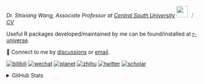 
<p><em>Dr. Shixiang Wang, Associate Professor at <a href="https://en.csu.edu.cn/">Central South University</a> <img src="https://media.giphy.com/media/WUlplcMpOCEmTGBtBW/giphy.gif" width="30">  ｜ <a href="https://shixiangwang.github.io/cv-shixiang/">CV</a>
</em></p>

Useful R packages developed/maintained by me can be found/installed at [r-universe](https://shixiangwang.r-universe.dev/).

💬 Connect to me by
[discussions](https://github.com/ShixiangWang/self-study/discussions) or [email](mailto:shixiang1994wang@gmail.com). 

[![bilibili](https://img.shields.io/badge/王诗翔-B站-yellow)](https://space.bilibili.com/11553374) [![wechat](https://img.shields.io/badge/王诗翔-微信公众号-important)](https://shixiangwang.github.io/home/logo/qrcode.jpg) [![planet](https://img.shields.io/badge/王诗翔-知识星球-blueviolet)](https://t.zsxq.com/rBqbIei)  [![zhihu](https://img.shields.io/badge/王诗翔-知乎-blue)](https://www.zhihu.com/people/shixiangwang) [![twitter](https://img.shields.io/badge/WangShxiang-twitter-ff69b4)](https://twitter.com/WangShxiang) [![scholar](https://img.shields.io/badge/ShixiangWang-Scholar-00ffff)](https://scholar.google.com/citations?user=FvNp0NkAAAAJ) 

<details>
 
<summary>GitHub Stats</summary>


<!--START_SECTION:waka-->
**🐱 My GitHub Data** 

> 📦 5.0 MB Used in GitHub's Storage 
 > 
> 🏆 853 Contributions in the Year 2024
 > 
> 🚫 Not Opted to Hire
 > 
> 📜 96 Public Repositories 
 > 
> 🔑 30 Private Repositories 
 > 
**I Mostly Code in R** 

```text
R                        84 repos            ██████████████░░░░░░░░░░░   54.55 % 
Shell                    9 repos             █░░░░░░░░░░░░░░░░░░░░░░░░   05.84 % 
JavaScript               7 repos             █░░░░░░░░░░░░░░░░░░░░░░░░   04.55 % 
Jupyter Notebook         5 repos             █░░░░░░░░░░░░░░░░░░░░░░░░   03.25 % 
Rust                     2 repos             ░░░░░░░░░░░░░░░░░░░░░░░░░   01.30 % 
```




 Last Updated on 08/09/2024 18:47:25 UTC
<!--END_SECTION:waka-->

> These Readme stats are generated using github action [awesome-readme-stats](https://github.com/anmol098/waka-readme-stats)

-----

**NOTE: Top languages does not indicate my skill level or anything like that. It is just a metric of which languages have been hosted by me on GitHub based on the usage across repositories.**

</details>

